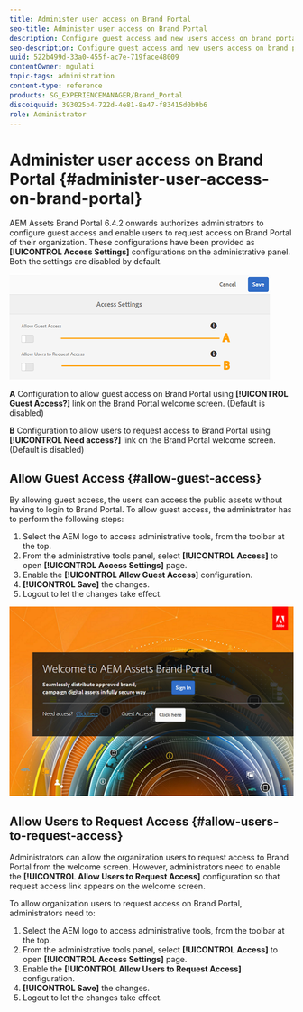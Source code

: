 ```yaml
---
title: Administer user access on Brand Portal
seo-title: Administer user access on Brand Portal
description: Configure guest access and new users access on brand portal.
seo-description: Configure guest access and new users access on brand portal.
uuid: 522b499d-33a0-455f-ac7e-719face48009
contentOwner: mgulati
topic-tags: administration
content-type: reference
products: SG_EXPERIENCEMANAGER/Brand_Portal
discoiquuid: 393025b4-722d-4e81-8a47-f83415d0b9b6
role: Administrator
---
```


# Administer user access on Brand Portal {#administer-user-access-on-brand-portal}

AEM Assets Brand Portal 6.4.2 onwards authorizes administrators to configure guest access and enable users to request access on Brand Portal of their organization. These configurations have been provided as **[!UICONTROL Access Settings]** configurations on the administrative panel. Both the settings are disabled by default.

![](assets/access-configs.png)

**A**   Configuration to allow guest access on Brand Portal using **[!UICONTROL Guest Access?]** link on the Brand Portal welcome screen. (Default is disabled)

**B**   Configuration to allow users to request access to Brand Portal using **[!UICONTROL Need access?]** link on the Brand Portal welcome screen. (Default is disabled)

## Allow Guest Access {#allow-guest-access}

By allowing guest access, the users can access the public assets without having to login to Brand Portal. 
To allow guest access, the administrator has to perform the following steps:

1. Select the AEM logo to access administrative tools, from the toolbar at the top.
1. From the administrative tools panel, select **[!UICONTROL Access]** to open **[!UICONTROL Access Settings]** page.
1. Enable the **[!UICONTROL Allow Guest Access]** configuration.
1. **[!UICONTROL Save]** the changes.
1. Logout to let the changes take effect.

![](assets/bp-welcome-screen.png)

## Allow Users to Request Access {#allow-users-to-request-access}

Administrators can allow the organization users to request access to Brand Portal from the welcome screen. However, administrators need to enable the **[!UICONTROL Allow Users to Request Access]** configuration so that request access link appears on the welcome screen.

To allow organization users to request access on Brand Portal, administrators need to:

1. Select the AEM logo to access administrative tools, from the toolbar at the top.
1. From the administrative tools panel, select **[!UICONTROL Access]** to open **[!UICONTROL Access Settings]** page.
1. Enable the **[!UICONTROL Allow Users to Request Access]** configuration.
1. **[!UICONTROL Save]** the changes.
1. Logout to let the changes take effect.
